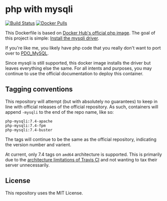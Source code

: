 # php with mysqli

[![Build
Status](https://travis-ci.com/sohmc/php-mysqli.svg?branch=master)](https://travis-ci.com/sohmc/php-mysqli)
[![Docker 
Pulls](https://img.shields.io/docker/pulls/sohmc/php-mysqli)](https://hub.docker.com/sohmc/php-mysqli)

This Dockerfile is based on [Docker Hub's official php
image](https://hub.docker.com/_/php).  The goal of this project is
simple: [Install the mysqli
driver](https://www.php.net/manual/en/book.mysqli.php).

If you're like me, you likely have php code that you really don't want
to port over to
[PDO_MySQL](https://www.php.net/manual/en/ref.pdo-mysql.php).

Since mysqli is still supported, this docker image installs the driver
but leaves everything else the same.  For all intents and purposes, you
may continue to use the official documentation to deploy this container.

## Tagging conventions

This repository will attempt (but with absolutely no guarantees) to keep
in line with official releases of the official repository.  As such,
containers will append `-mysqli` to the end of the repo name, like so:

```
php-mysqli:7.4-apache
php-mysqli:7.4-fpm
php-mysqli:7.4-buster
```

The tags will continue to be the same as the official repository,
indicating the version number and varient.

At current, only 7.4 tags on `amd64` architecture is supported.  This is
primarily due to the [architecture limitations of Travis
CI](https://docs.travis-ci.com/user/multi-cpu-architectures) and not
wanting to tax their server unnecessarily.

## License

This repository uses the MIT License.


